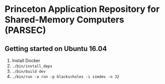 # Princeton Application Repository for Shared-Memory Computers (PARSEC)

## Getting started on Ubuntu 16.04
1. Install Docker
2. ```./bin/install_deps```
3. ```./bin/build dev```
4. ```./bin/run -a run -p blackscholes -i simdev -n 32```
